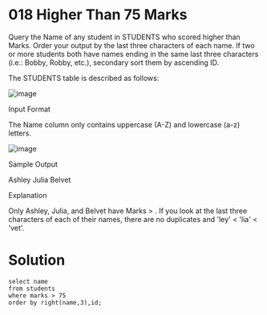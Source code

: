 # 018 Higher Than 75 Marks

Query the Name of any student in STUDENTS who scored higher than  Marks. Order your output by the last three characters of each name. If two or more students both have names ending in the same last three characters (i.e.: Bobby, Robby, etc.), secondary sort them by ascending ID.


The STUDENTS table is described as follows:

![image](https://github.com/anaswick/my_portfolio/assets/24541471/cc11450b-b4bd-4b26-b378-ca5930f73fbe)

Input Format

The Name column only contains uppercase (A-Z) and lowercase (a-z) letters.

![image](https://github.com/anaswick/my_portfolio/assets/24541471/c86afba5-884a-43d4-b670-c813b3cca901)

Sample Output

Ashley
Julia
Belvet

Explanation

Only Ashley, Julia, and Belvet have Marks > . If you look at the last three characters of each of their names, there are no duplicates and 'ley' < 'lia' < 'vet'.

# Solution
```
select name
from students
where marks > 75
order by right(name,3),id;
```
